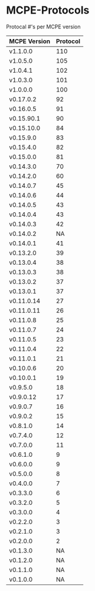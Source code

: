
# MCPE-Protocols
Protocal #'s per MCPE version


| MCPE Version  | Protocol |
| ------------- | ------------- |
| v1.1.0.0 | 110 |
| v1.0.5.0 | 105|
|  v1.0.4.1  |  102  |
|  v1.0.3.0  |  101  |
|  v1.0.0.0  |  100  |
|  v0.17.0.2  | 92  |
|  v0.16.0.5  | 91  |
|  v0.15.90.1  |  90  |
|  v0.15.10.0  | 84  |
|  v0.15.9.0  |  83  |
|  v0.15.4.0  |  82  |
|  v0.15.0.0  |  81  |
|  v0.14.3.0  |  70  |
|  v0.14.2.0  |  60  |
|  v0.14.0.7  |  45  |
|  v0.14.0.6  |  44  |
|  v0.14.0.5  |  43  |
|  v0.14.0.4  |  43  |
|  v0.14.0.3  |  42  |
|  v0.14.0.2  |   NA   |
|  v0.14.0.1  |  41  |
|  v0.13.2.0  |  39  |
|  v0.13.0.4  |  38  |
|  v0.13.0.3  |  38  |
|  v0.13.0.2  |  37  |
|  v0.13.0.1  |  37  |
|  v0.11.0.14  |  27  |
|  v0.11.0.11  |  26  |
|  v0.11.0.8  |  25  |
|  v0.11.0.7  |  24  |
|  v0.11.0.5  |  23  |
|  v0.11.0.4  |  22  |
|  v0.11.0.1  |  21  |
|  v0.10.0.6  |  20  |
|  v0.10.0.1  |  19  |
|  v0.9.5.0  |  18  |
|  v0.9.0.12  |  17  |
|  v0.9.0.7  |  16  |
|  v0.9.0.2  |  15  |
|  v0.8.1.0  |  14  |
|  v0.7.4.0  |  12  |
|  v0.7.0.0  |  11  |
|  v0.6.1.0  |  9  |
|  v0.6.0.0  |  9  |
|  v0.5.0.0  |  8  |
|  v0.4.0.0  |  7  |
|  v0.3.3.0  |  6  |
|  v0.3.2.0  |  5  |
|  v0.3.0.0  |  4  |
|  v0.2.2.0  |  3  |
|  v0.2.1.0  |  3  |
|  v0.2.0.0  |  2  |
|  v0.1.3.0  |  NA  |
|  v0.1.2.0  |  NA  |
|  v0.1.1.0  |  NA  |
|  v0.1.0.0  |  NA  |
